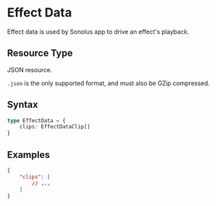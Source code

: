 # Effect Data

Effect data is used by Sonolus app to drive an effect's playback.

## Resource Type

JSON resource.

`.json` is the only supported format, and must also be GZip compressed.

## Syntax

```ts
type EffectData = {
    clips: EffectDataClip[]
}
```

## Examples

```json
{
    "clips": [
        // ...
    ]
}
```
